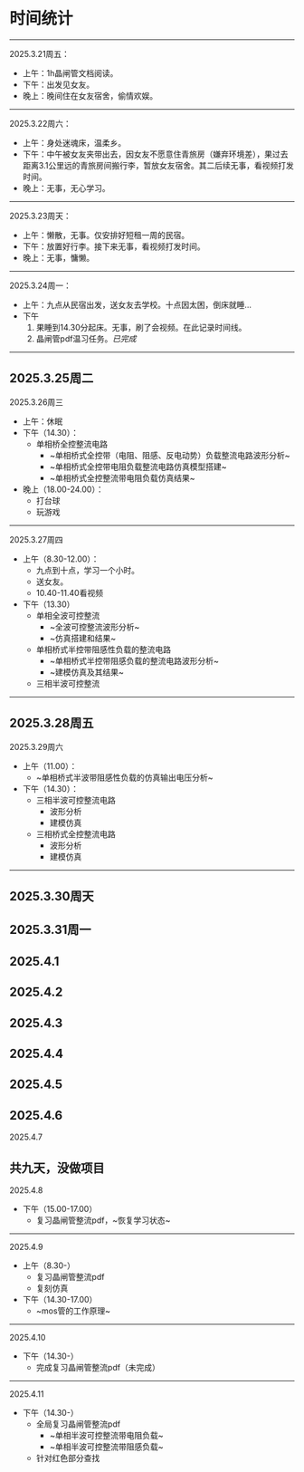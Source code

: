 # 时间统计
--- 
2025.3.21周五：
  * 上午：1h晶闸管文档阅读。
  * 下午：出发见女友。
  * 晚上：晚间住在女友宿舍，偷情欢娱。
---
2025.3.22周六：
  * 上午：身处迷魂床，温柔乡。
  * 下午：中午被女友夹带出去，因女友不愿意住青旅房（嫌弃环境差），果过去距离3.1公里远的青旅房间搬行李，暂放女友宿舍。其二后续无事，看视频打发时间。
  * 晚上：无事，无心学习。
---
2025.3.23周天：
  * 上午：懒散，无事。仅安排好短租一周的民宿。
  * 下午：放置好行李。接下来无事，看视频打发时间。
  * 晚上：无事，慵懒。
--- 
2025.3.24周一：
  * 上午：九点从民宿出发，送女友去学校。十点因太困，倒床就睡...
  * 下午
     1. 果睡到14.30分起床。无事，刷了会视频。在此记录时间线。
     2. 晶闸管pdf温习任务。*已完成*
 ---
 2025.3.25周二
 ---
 2025.3.26周三
  * 上午：休眠
  * 下午（14.30）：
     * 单相桥全控整流电路
       * ~单相桥式全控带（电阻、阻感、反电动势）负载整流电路波形分析~
       * ~单相桥式全控带电阻负载整流电路仿真模型搭建~
       * ~单相桥式全控整流带电阻负载仿真结果~
  * 晚上（18.00-24.00）：
    * 打台球
    * 玩游戏
 ---
 2025.3.27周四
  * 上午（8.30-12.00）：
    * 九点到十点，学习一个小时。
    * 送女友。
    * 10.40-11.40看视频
  * 下午（13.30）
    * 单相全波可控整流
      * ~全波可控整流波形分析~
      * ~仿真搭建和结果~
    * 单相桥式半控带阻感性负载的整流电路
      * ~单相桥式半控带阻感负载的整流电路波形分析~
      * ~建模仿真及其结果~
    * 三相半波可控整流
 ---
 2025.3.28周五
 ---
 2025.3.29周六
  * 上午（11.00）：
    * ~单相桥式半波带阻感性负载的仿真输出电压分析~
  * 下午（14.30）：
    * 三相半波可控整流电路
      * 波形分析
      * 建模仿真
    * 三相桥式全控整流电路
      * 波形分析
      * 建模仿真
  ---
  2025.3.30周天
  ---
  2025.3.31周一
  ---
  2025.4.1
  ---
  2025.4.2
  ---
  2025.4.3
  ---
  2025.4.4
  ---
  2025.4.5
  ---
  2025.4.6
  ---
  2025.4.7
  
  共九天，没做项目
  ---
  2025.4.8
  * 下午（15.00-17.00）
    * 复习晶闸管整流pdf，~恢复学习状态~
  ---
  2025.4.9
  * 上午（8.30-）
    * 复习晶闸管整流pdf
    * 复刻仿真
  * 下午（14.30-17.00）
    * ~mos管的工作原理~
  ---
  2025.4.10
  * 下午（14.30-）
    * 完成复习晶闸管整流pdf（未完成）
  ---
  2025.4.11
  * 下午（14.30-）
    * 全局复习晶闸管整流pdf
      * ~单相半波可控整流带电阻负载~
      * ~单相半波可控整流带阻感负载~
    * 针对红色部分查找
